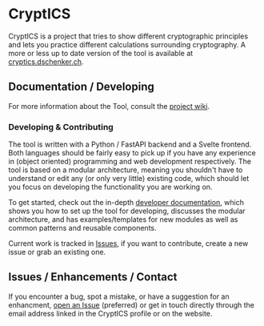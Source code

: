 # CryptICS
CryptICS is a project that tries to show different cryptographic principles and lets you practice different calculations surrounding cryptography.
A more or less up to date version of the tool is available at [cryptics.dschenker.ch](https://cryptics.dschenker.ch/).

## Documentation / Developing
For more information about the Tool, consult the [project wiki](https://github.com/sdomi4/cryptICS/wiki).

### Developing & Contributing
The tool is written with a Python / FastAPI backend and a Svelte frontend. Both languages should be fairly easy to pick up if you have any experience in (object oriented) programming and web development respectively. The tool is based on a modular architecture, meaning you shouldn't have to understand or edit any (or only very little) existing code, which should let you focus on developing the functionality you are working on.

To get started, check out the in-depth [developer documentation](https://github.com/sdomi4/cryptICS/wiki/Developing), which shows you how to set up the tool for developing, discusses the modular architecture, and has examples/templates for new modules as well as common patterns and reusable components.

Current work is tracked in [Issues](https://github.com/sdomi4/cryptICS/issues), if you want to contribute, create a new issue or grab an existing one.

## Issues / Enhancements / Contact
If you encounter a bug, spot a mistake, or have a suggestion for an enhancment, [open an Issue](https://github.com/sdomi4/cryptICS/issues/new) (preferred) or get in touch directly through the email address linked in the CryptICS profile or on the website.
